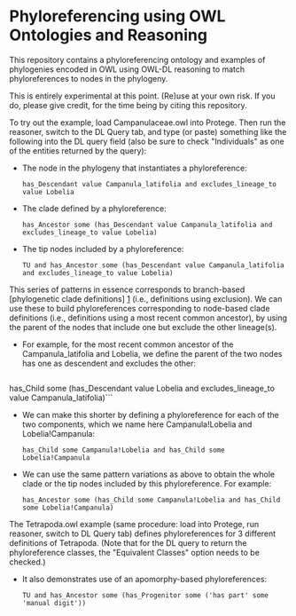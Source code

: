 Phyloreferencing using OWL Ontologies and Reasoning
===================================================

This repository contains a phyloreferencing ontology and examples of phylogenies encoded in OWL using OWL-DL reasoning to match phyloreferences to nodes in the phylogeny.

This is entirely experimental at this point. (Re)use at your own risk. If you do, please give credit, for the time being by citing this repository.

To try out the example, load Campanulaceae.owl into Protege. Then run the reasoner, switch to the DL Query tab, and type (or paste) something like the following into the DL query field (also be sure to check "Individuals" as one of the entities returned by the query):

* The node in the phylogeny that instantiates a phyloreference:

  ```has_Descendant value Campanula_latifolia and excludes_lineage_to value Lobelia```

* The clade defined by a phyloreference:

  ```has_Ancestor some (has_Descendant value Campanula_latifolia and excludes_lineage_to value Lobelia)```

* The tip nodes included by a phyloreference:

  ```TU and has_Ancestor some (has_Descendant value Campanula_latifolia and excludes_lineage_to value Lobelia)```

This series of patterns in essence corresponds to branch-based [phylogenetic clade definitions] [1] (i.e., definitions using exclusion). We can use these to build phyloreferences corresponding to node-based clade definitions (i.e., definitions using a most recent common ancestor), by using the parent of the nodes that include one but exclude the other lineage(s).

* For example, for the most recent common ancestor of the Campanula_latifolia and Lobelia, we define the parent of the two nodes has one as descendent and excludes the other:

  ```has_Child some (has_Descendant value Campanula_latifolia and excludes_lineage_to value Lobelia) and
has_Child some (has_Descendant value Lobelia and excludes_lineage_to value Campanula_latifolia)```

* We can make this shorter by defining a phyloreference for each of the two components, which we name here Campanula!Lobelia and Lobelia!Campanula:

  ```has_Child some Campanula!Lobelia and has_Child some Lobelia!Campanula```

* We can use the same pattern variations as above to obtain the whole clade or the tip nodes included by this phyloreference. For example:

  ```has_Ancestor some (has_Child some Campanula!Lobelia and has_Child some Lobelia!Campanula)```

The Tetrapoda.owl example (same procedure: load into Protege, run reasoner, switch to DL Query tab) defines phyloreferences for 3 different definitions of Tetrapoda. (Note that for the DL query to return the phyloreference classes, the "Equivalent Classes" option needs to be checked.)

* It also demonstrates use of an apomorphy-based phyloreferences:

  ```TU and has_Ancestor some (has_Progenitor some ('has part' some 'manual digit'))```

[1]: http://dx.doi.org/10.1080/106351591007453 (P. C. Sereno, “The logical basis of phylogenetic taxonomy.,” Systematic Biology, vol. 54, no. 4, pp. 595–619, Aug. 2005.)
